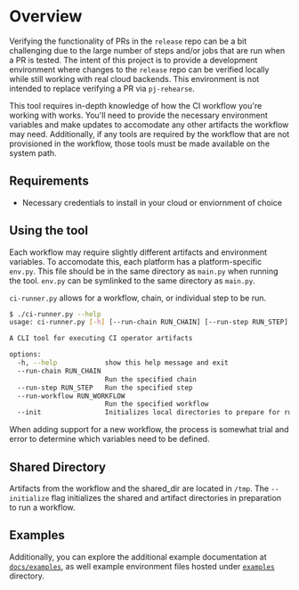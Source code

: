 # Overview

Verifying the functionality of PRs in the `release` repo can be a bit challenging due to the large number of steps and/or jobs that are run when a PR is tested. The intent of this project is to provide a development environment where changes to the `release` repo can be verified locally while still working with real cloud backends.  This environment is not intended to replace verifying a PR via `pj-rehearse`. 

This tool requires in-depth knowledge of how the CI workflow you're working with works. You'll need to provide the necessary environment variables and make updates to accomodate any 
other artifacts the workflow may need. Additionally, if any tools are required by the workflow that are not provisioned in the workflow, those tools must be made available on the system path.

## Requirements

- Necessary credentials to install in your cloud or enviornment of choice

## Using the tool

Each workflow may require slightly different artifacts and environment variables. To accomodate this, each platform has a platform-specific `env.py`. This file should be in the same directory as
`main.py` when running the tool. `env.py` can be symlinked to the same directory as `main.py`.

`ci-runner.py` allows for a workflow, chain, or individual step to be run. 

```sh
$ ./ci-runner.py --help
usage: ci-runner.py [-h] [--run-chain RUN_CHAIN] [--run-step RUN_STEP] [--run-workflow RUN_WORKFLOW] [--intialize]

A CLI tool for executing CI operator artifacts

options:
  -h, --help            show this help message and exit
  --run-chain RUN_CHAIN
                        Run the specified chain
  --run-step RUN_STEP   Run the specified step
  --run-workflow RUN_WORKFLOW
                        Run the specified workflow
  --init                Initializes local directories to prepare for running artifacts
```

When adding support for a new workflow, the process is somewhat trial and error to determine which variables need to be defined. 

## Shared Directory

Artifacts from the workflow and the shared_dir are located in `/tmp`. The `--initialize` flag initializes the shared and artifact directories
in preparation to run a workflow.


## Examples

Additionally, you can explore the additional example documentation
at [`docs/examples`](./docs/examples), as well example environment
files hosted under [`examples`](./examples) directory.
